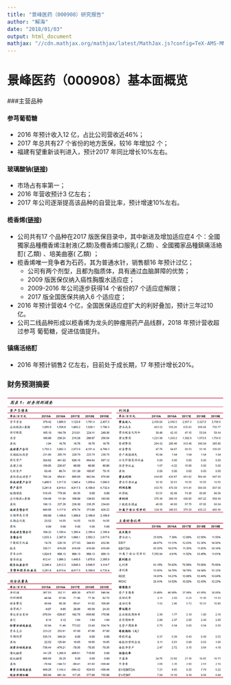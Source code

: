 ```yaml
---
title: "景峰医药（000908）研究报告"
author: "解海"
date: "2018/01/03"
output: html_document
mathjax: "//cdn.mathjax.org/mathjax/latest/MathJax.js?config=TeX-AMS-MML_HTMLorMML"
---
```



# 景峰医药（000908）基本面概览

###主营品种

#### 参芎葡萄糖

- 2016 年预计收入12 亿，占比公司营收近46%；
- 2017 年总共有27 个省份的地方医保，较16 年增加2 个；
- 福建有望重新谈判进入，预计2017 年同比增长10%左右。

#### 玻璃酸钠([链接](玻璃酸钠.md))

- 市场占有率第一；
- 2016 年营收预计3 亿左右；
- 2017 年公司逐渐提高该品种的自营比率，预计增速10%左右。

#### 榄香烯([链接](榄香烯.md))

- 公司共有17 个品种在2017 版医保目录中，其中新进及增加适应症4 个：全國獨家品種欖香烯注射液(乙類)及欖香烯口服乳( 乙類) 、全國獨家品種鎮痛活絡酊( 乙類) 、培美曲塞( 乙類) ；
- 榄香烯唯一竞争者为石药，其为普通水针，销售额16 年预计过亿；
  - 公司有两个剂型，且都为脂质体，具有通过血脑屏障的优势；
  - 2009 版医保仅纳入癌性胸腹水适应症；
  - 2009-2016 年公司逐步获得14 个省份的7 个适应症解限；
  - 2017 版全国医保共纳入6 个适应症；
- 2016 年预计营收4 个亿，全国医保适应症扩大的利好叠加，预计三年过10 亿。
- 公司二线品种形成以榄香烯为龙头的肿瘤用药产品线群，2018 年预计营收超过参芎
  葡萄糖，促进估值提升。

#### 镇痛活络酊

- 2016 年预计销售2 亿左右，目前处于成长期，17 年预计增长20%。

### 财务预测摘要

![](20180103170302.png)



